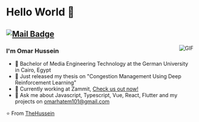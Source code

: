 # Hello World 👋 
[![Mail Badge](https://img.shields.io/badge/-omarhatem101@gmail.com-c14438?style=flat-square&logo=Gmail&logoColor=white&link=mailto:omarhatem101@gmail.com)](mailto:omarhatem101@gmail.com)
---
<img align="right" alt="GIF" src="https://raw.githubusercontent.com/haoruilee/haoruilee/master/pic/pusheencode.gif" />

### I'm Omar Hussein

- 🔭 Bachelor of Media Engineering Technology at the German University in Cairo, Egypt
- 📖 Just released my thesis on "Congestion Management Using Deep Reinforcement Learning"
- 🌱 Currently working at Zammit, [Check us out now!](https://www.zammit.shop/)
- 💬 Ask me about Javascript, Typescript, Vue, React, Flutter and my projects on omarhatem101@gmail.com


⭐️ From [TheHussein](https://github.com/TheHussein)
